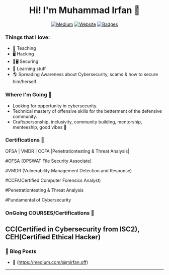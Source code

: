 <div align=center> 
  <h1> Hi! I'm Muhammad Irfan 👋 </h1> 

[![Medium](https://img.shields.io/badge/PMAT-Available%20Now!-purple?style=for-the-badge)](https://medium.com/@mirfan.off)
[![Website](https://img.shields.io/website?label=HuskyHacks.dev&style=for-the-badge&url=https%3A%2F%2Fhuskyhacks.dev)](https://www.linkedin.com/in/muhammad-irfan123/)
[![Badges](https://img.shields.io/website?label=notes.huskyHacks.dev&style=for-the-badge&url=https%3A%2F%2Fnotes.huskyhacks.dev)](https://www.credly.com/users/muhammad-irfan.7ab275d2/badges)

</div>


### Things that I love:
- 📕 Teaching
- 🖥️ Hacking
- 📕🖥️ Securing 
- 📒 Learning stuff
- 🌎 Spreading Awareness about Cybersecurity, scams & how to secure him/herself

### Where I'm Going 🧭
- Looking for oppertunity in cybersecurity.
- Technical mastery of offensive skills for the betterment of the defensive community.
- Craftspersonship, inclusivity, community building, mentorship, menteeship, good vibes 🎵

### Certifications 📜
OFSA | VMDR | CCFA |Penetrationtesting & Threat Analysis|

#OFSA (OPSWAT File Security Associate)

#VMDR (Vulnerability Management Detection and Response)

#CCFA(Certified Computer Forensics Analyst)

#Penetrationtesting & Threat Analysis

#Fundamental of Cybersecurity

### OnGoing COURSES/Certifications 🎤
CC(Certified in Cybersecurity from ISC2),
CEH(Certified Ethical Hacker)
---

### 📕 Blog Posts

<!-- BLOG-POST-LIST:START -->
- 📡 (https://medium.com/@mirfan.off)

---

